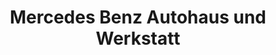 ---
title: "Mercedes Benz Autohaus und Werkstatt"
url: /delitzsch/mercedes-benz-autohaus-und-werkstatt/
shop: Autohaus
---